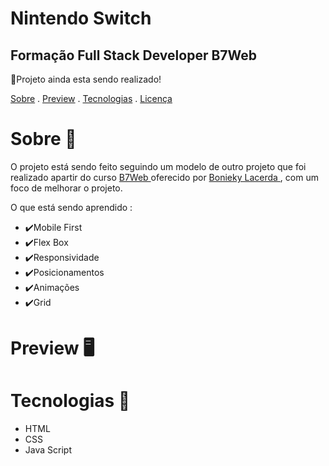 <h1>Nintendo Switch</h1>

<h2>Formação Full Stack Developer B7Web</h2>

📝Projeto ainda esta sendo realizado!

<p>
<a href="#Sobre">Sobre</a> . 
<a href="#Preview">Preview</a> . 
<a href="#Tecnologias">Tecnologias</a> . 
<a href="#Licença">Licença</a> 
</p>

# Sobre 📖
<p> O projeto está sendo feito seguindo um modelo de outro projeto que  foi realizado apartir do curso <a href="https://b7web.com.br/fullstack/"> B7Web </a> oferecido por           <a href="https://www.instagram.com/bonieky/"> Bonieky Lacerda </a>, com um foco de  melhorar o projeto.</p>

<p>O que está sendo  aprendido : </p>
<ul>
    <li>✔️Mobile First</li>
    <li>✔️Flex Box</li>
    <li>✔️Responsividade</li>
    <li>✔️Posicionamentos</li>
    <li>✔️Animações</li>
    <li>✔️Grid</li>
</ul>

# Preview 🖥️


# Tecnologias 🚀
<ul>
<li>HTML</li>
<li>CSS</li>
<li>Java Script</li>
</ul>
